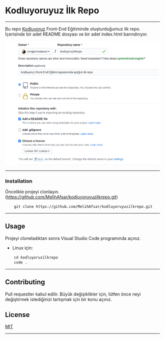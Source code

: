 # **Kodluyoruyuz İlk Repo**
---------------------------------------------------
Bu repo [Kodluyoruz](https://www.kodluyoruz.org) Front-End Eğitiminde oluşturduğumuz ilk repo. İçerisinde bir adet README dosyası ve bir adet index.html barındırıyor.

![Resim](https://raw.githubusercontent.com/Kodluyoruz/taskforce/main/git/odev1/figures/github.png)

-------------------------

### **Installation**
Öncelikle projeyi clonlayın. (https://github.com/MelihAfsar/kodluyoruyuzilkrepo.git)
```
    git clone https://github.com/MelihAfsar/kodluyoruyuzilkrepo.git
```
--------------------------
## **Usage**
Projeyi cloneladıktan sonra Visual Studio Code programında açınız.

* Linux için: 
``` 
    cd kodluyoruzilkrepo
    code .
```
-----------
## **Contributing**
Pull requestler kabul edilir. Büyük değişiklikler için, lütfen önce neyi değiştirmek istediğinizi tartışmak için bir konu açınız.

## **License**
[MIT](https://choosealicense.com/licenses/mit/)

--------------------------------------------------------